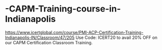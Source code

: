 # -CAPM-Training-course-in-Indianapolis
https://www.icertglobal.com/course/PMI-ACP-Certification-Training-Indianapolis-IN/Classroom/47/205  Use Code: ICERT20 to avail 20% OFF on our CAPM Certification Classroom Training.

